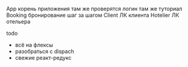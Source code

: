 App
  корень приложения
  там же проверятся логин 
  там же туториал
Booking 
  бронирование шаг за шагом
Client
  ЛК клиента
Hotelier
  ЛК отельера
  
  
  todo
   - всё на флексы
   - разобраться с dispach
   - свежие реакт-редукс
   